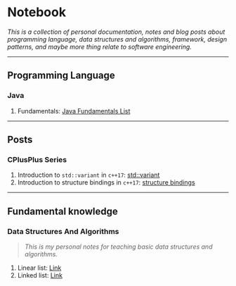 
# Notebook

*This is a collection of personal documentation, notes and blog posts about programming language, data structures and algorithms, framework, design patterns, and maybe more thing relate to software engineering.*

---

## Programming Language

### Java

1. Fundamentals: [Java Fundamentals List](programming-language/java/Fundamentals/README.md)

---

## Posts

### CPlusPlus Series

1. Introduction to `std::variant` in `c++17`: [std::variant](posts/cpp-series/std-variant/README.md)
2. Introduction to structure bindings in `c++17`: [structure bindings](posts/cpp-series/structure-bindings/README.md)

---

## Fundamental knowledge

### Data Structures And Algorithms

> *This is my personal notes for teaching basic data structures and algorithms.*

1. Linear list: [Link](knowledge/data-structures-and-algorithms/linear-list/README.md)
2. Linked list: [Link](knowledge/data-structures-and-algorithms/linked-list/README.md)
